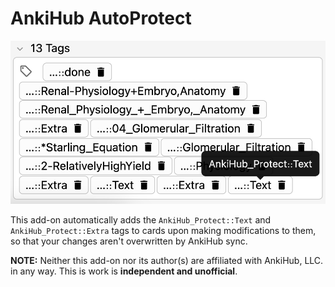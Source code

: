 # AnkiHub AutoProtect

<!--**AnkiWeb Page: https://ankiweb.net/shared/info/{ADD HERE}**-->

![Screenshot of AnkiHub_Protect::Text tag in Anki](protect_text_tag.png)

This add-on automatically adds the `AnkiHub_Protect::Text` and `AnkiHub_Protect::Extra` tags to cards upon making modifications to them, so that your changes aren't overwritten by AnkiHub sync.

**NOTE:** Neither this add-on nor its author(s) are affiliated with AnkiHub, LLC. in any way. This is work is **independent and unofficial**.
